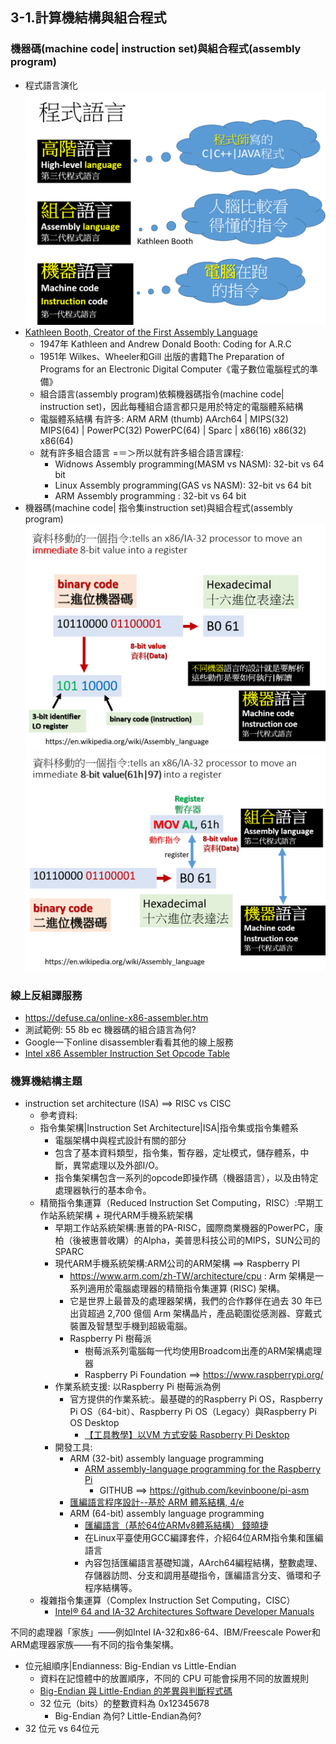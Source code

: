 ## 3-1.計算機結構與組合程式
### 機器碼(machine code| instruction set)與組合程式(assembly program)
- 程式語言演化
![cs1.png](cs1.png)
- [Kathleen Booth, Creator of the First Assembly Language](https://thenewstack.io/kathleen-booth-creator-of-the-first-assembly-language/#:~:text=Kathleen%20Booth%2C%20who%20celebrated%20her,on%20computer%20design%20and%20programming)
  - 1947年 Kathleen and Andrew Donald Booth: Coding for A.R.C
  - 1951年 Wilkes、Wheeler和Gill 出版的書籍The Preparation of Programs for an Electronic Digital Computer《電子數位電腦程式的準備》
  - 組合語言(assembly program)依賴機器碼指令(machine code| instruction set)，因此每種組合語言都只是用於特定的電腦體系結構
  - 電腦體系結構 有許多: ARM  ARM (thumb)  AArch64 | MIPS(32)  MIPS(64) | PowerPC(32)  PowerPC(64) | Sparc | x86(16)  x86(32)  x86(64)
  - 就有許多組合語言 =＝＞所以就有許多組合語言課程:
    - Widnows Assembly programming(MASM vs NASM): 32-bit vs 64 bit
    - Linux Assembly programming(GAS vs NASM): 32-bit vs 64 bit
    - ARM Assembly programming : 32-bit vs 64 bit
- 機器碼(machine code| 指令集instruction set)與組合程式(assembly program)
![cs2.png](cs2.png)
![cs3.png](cs3.png)

### 線上反組譯服務 
- https://defuse.ca/online-x86-assembler.htm
- 測試範例: 55 8b ec 機器碼的組合語言為何?
- Google一下online disassembler看看其他的線上服務
- [Intel x86 Assembler Instruction Set Opcode Table](http://sparksandflames.com/files/x86InstructionChart.html)

### 機算機結構主題
- instruction set architecture (ISA) ==> RISC vs CISC
  - 參考資料:
  - 指令集架構|Instruction Set Architecture|ISA|指令集或指令集體系
    - 電腦架構中與程式設計有關的部分
    - 包含了基本資料類型，指令集，暫存器，定址模式，儲存體系，中斷，異常處理以及外部I/O。
    - 指令集架構包含一系列的opcode即操作碼（機器語言），以及由特定處理器執行的基本命令。
  - 精簡指令集運算（Reduced Instruction Set Computing，RISC）:早期工作站系統架構 + 現代ARM手機系統架構
    - 早期工作站系統架構:惠普的PA-RISC，國際商業機器的PowerPC，康柏（後被惠普收購）的Alpha，美普思科技公司的MIPS，SUN公司的SPARC
    - 現代ARM手機系統架構:ARM公司的ARM架構 ==> Raspberry PI
      - https://www.arm.com/zh-TW/architecture/cpu : Arm 架構是一系列適用於電腦處理器的精簡指令集運算 (RISC) 架構。
      - 它是世界上最普及的處理器架構，我們的合作夥伴在過去 30 年已出貨超過 2,700 億個 Arm 架構晶片，產品範圍從感測器、穿戴式裝置及智慧型手機到超級電腦。
      - Raspberry Pi 樹莓派
        - 樹莓派系列電腦每一代均使用Broadcom出產的ARM架構處理器
        - Raspberry Pi Foundation ==> https://www.raspberrypi.org/ 
    - 作業系統支援: 以Raspberry Pi 樹莓派為例
      - 官方提供的作業系統:。最基礎的的Raspberry Pi OS，Raspberry Pi OS（64-bit）、Raspberry Pi OS（Legacy）與Raspberry Pi OS Desktop
        - [【工具教學】以VM 方式安裝 Raspberry Pi Desktop](https://makerpro.cc/makerlearn/courses/use-virtual-machine-to-setup-raspberry-pi-desktop/)
    - 開發工具:
      - ARM (32-bit) assembly language programming
        - [ARM assembly-language programming for the Raspberry Pi](https://kevinboone.me/pi-asm-toc.html)
          - GITHUB ==> https://github.com/kevinboone/pi-asm 
      - [匯編語言程序設計--基於 ARM 體系結構, 4/e](https://www.tenlong.com.tw/products/9787512433861?list_name=srh)
      - ARM (64-bit) assembly language programming
        - [匯編語言（基於64位ARMv8體系結構） 錢曉捷](https://www.tenlong.com.tw/products/9787121443718?list_name=lv)
        - 在Linux平臺使用GCC編譯套件，介紹64位ARM指令集和匯編語言
        - 內容包括匯編語言基礎知識，AArch64編程結構，整數處理、存儲器訪問、分支和調用基礎指令，匯編語言分支、循環和子程序結構等。 
  - 複雜指令集運算（Complex Instruction Set Computing，CISC）
    - [Intel® 64 and IA-32 Architectures Software Developer Manuals]()

不同的處理器「家族」——例如Intel IA-32和x86-64、IBM/Freescale Power和ARM處理器家族——有不同的指令集架構。 
- 位元組順序|Endianness: Big-Endian vs Little-Endian
  - 資料在記憶體中的放置順序，不同的 CPU 可能會採用不同的放置規則
  - [Big-Endian 與 Little-Endian 的差異與判斷程式碼](https://blog.gtwang.org/programming/difference-between-big-endian-and-little-endian-implementation-in-c/)
  - 32 位元（bits）的整數資料為 0x12345678
    - Big-Endian 為何?  Little-Endian為何?
- 32 位元 vs 64位元 


